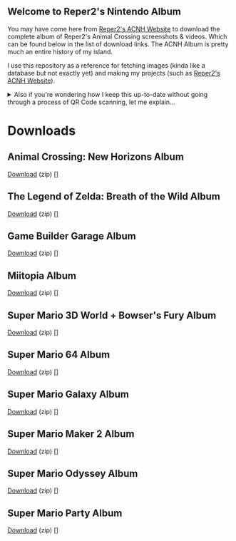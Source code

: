 ## Welcome to Reper2's Nintendo Album

You may have come here from [Reper2's ACNH Website](/acnh) to download the complete album of Reper2's Animal Crossing screenshots & videos. Which can be found below in the list of download links. The ACNH Album is pretty much an entire history of my island.

I use this repository as a reference for fetching images (kinda like a database but not exactly yet) and making my projects (such as [Reper2's ACNH Website](/acnh)).

<details>
    <summary>Also if you're wondering how I keep this up-to-date without going through a process of QR Code scanning, let me explain...</summary>
    After I've finished up whatever game I'm playing (or was playing) on my Switch, I close the game and (properly) power off the Switch. Then, I open the SD Card hatch on the back of the Switch and take out the MicroSD Card. Using a special type of USB-C (that doesn't store data) which has a SD and MicroSD Card input on the side, I insert the MicroSD Card from my Switch and plug the USB-C into the Thunderbolt port of my computer. I then load the USB Drive that has the MicroSD inserted in File Explorer and navigate to [D:\Nintendo\Album](D:\Nintendo\Album) (D is the drive letter unless D is already taken), which is where my entire Nintendo album is located. Obviously acnh is not the only thing in my album, I do take captures in other games sometimes too. After I copy+paste everything from the drive over to this folder, I have to filter out all the non-acnh content (manually) as this is just an album for acnh. When I update this, I add the new photos/videos 1 day after they were taken in case I take more in that day. I only copy+paste the folder with the new photos/videos as it would be inefficient to do it any other way.
</details>

# Downloads
## Animal Crossing: New Horizons Album
[Download](https://github.com/Reper2/nintendo-album/archive/refs/heads/acnh.zip) (zip) [<span title="acnh"></span>]

## The Legend of Zelda: Breath of the Wild Album
[Download](https://github.com/Reper2/nintendo-album/archive/refs/heads/acnh.zip) (zip) [<span title="botw"></span>]

## Game Builder Garage Album
[Download](https://github.com/Reper2/nintendo-album/archive/refs/heads/gbg.zip) (zip) [<span title="gbg"></span>]

## Miitopia Album
[Download](https://github.com/Reper2/nintendo-album/archive/refs/heads/miitopia.zip) (zip) [<span title="miitopia"></span>]

## Super Mario 3D World + Bowser's Fury Album
[Download](https://github.com/Reper2/nintendo-album/archive/refs/heads/sm3dw_bf.zip) (zip) [<span title="sm3dw_bf"></span>]

## Super Mario 64 Album
[Download](https://github.com/Reper2/nintendo-album/archive/refs/heads/sm64.zip) (zip) [<span title="sm64"></span>]

## Super Mario Galaxy Album
[Download](https://github.com/Reper2/nintendo-album/archive/refs/heads/smg.zip) (zip) [<span title="smg"></span>]

## Super Mario Maker 2 Album
[Download](https://github.com/Reper2/nintendo-album/archive/refs/heads/smm2.zip) (zip) [<span title="smm2"></span>]

## Super Mario Odyssey Album
[Download](https://github.com/Reper2/nintendo-album/archive/refs/heads/smo.zip) (zip) [<span title="smo"></span>]

## Super Mario Party Album
[Download](https://github.com/Reper2/nintendo-album/archive/refs/heads/smp.zip) (zip) [<span title="smp"></span>]

<script>
    const span = document.getElementsByName("span");
    span.forEach(element => fileSize(element.title));
    function fileSize(album) {
        var params = {
            method: "GET",
            headers: {
                Range: "bytes=0-0",
            },
        };
        var response = UrlFetchApp.fetch(("https://github.com/Reper2/nintendo-album/archive/refs/heads/"+album+".zip"), params);
        var headers = response.getHeaders();
        var fileSizeString = headers['Content-Range'];
        var fileSize = fileSizeString.split("/")[1];
        span.forEach(element => element.innerHTML = fileSize);
    }
</script>
